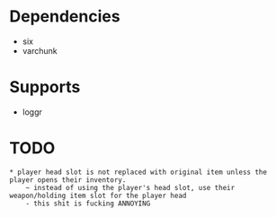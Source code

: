 
# Dependencies
* six
* varchunk

# Supports
* loggr

# TODO
    * player head slot is not replaced with original item unless the player opens their inventory.
        ~ instead of using the player's head slot, use their weapon/holding item slot for the player head
        - this shit is fucking ANNOYING